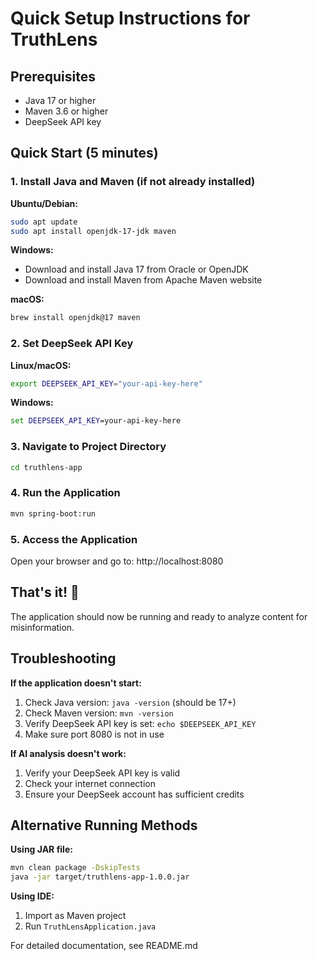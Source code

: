 # Quick Setup Instructions for TruthLens

## Prerequisites
- Java 17 or higher
- Maven 3.6 or higher
- DeepSeek API key

## Quick Start (5 minutes)

### 1. Install Java and Maven (if not already installed)

**Ubuntu/Debian:**
```bash
sudo apt update
sudo apt install openjdk-17-jdk maven
```

**Windows:**
- Download and install Java 17 from Oracle or OpenJDK
- Download and install Maven from Apache Maven website

**macOS:**
```bash
brew install openjdk@17 maven
```

### 2. Set DeepSeek API Key

**Linux/macOS:**
```bash
export DEEPSEEK_API_KEY="your-api-key-here"
```

**Windows:**
```cmd
set DEEPSEEK_API_KEY=your-api-key-here
```

### 3. Navigate to Project Directory
```bash
cd truthlens-app
```

### 4. Run the Application
```bash
mvn spring-boot:run
```

### 5. Access the Application
Open your browser and go to: http://localhost:8080

## That's it! 🎉

The application should now be running and ready to analyze content for misinformation.

## Troubleshooting

**If the application doesn't start:**
1. Check Java version: `java -version` (should be 17+)
2. Check Maven version: `mvn -version`
3. Verify DeepSeek API key is set: `echo $DEEPSEEK_API_KEY`
4. Make sure port 8080 is not in use

**If AI analysis doesn't work:**
1. Verify your DeepSeek API key is valid
2. Check your internet connection
3. Ensure your DeepSeek account has sufficient credits

## Alternative Running Methods

**Using JAR file:**
```bash
mvn clean package -DskipTests
java -jar target/truthlens-app-1.0.0.jar
```

**Using IDE:**
1. Import as Maven project
2. Run `TruthLensApplication.java`

For detailed documentation, see README.md

